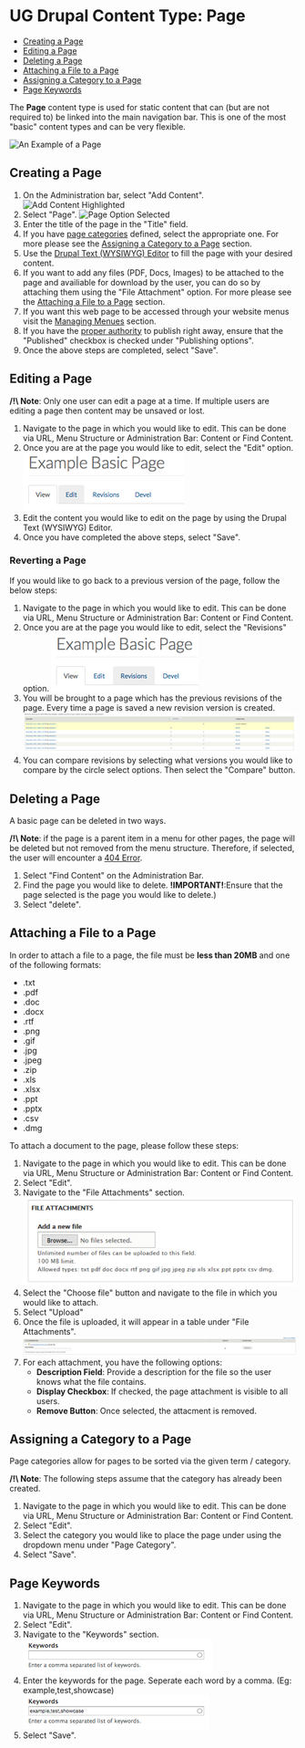 # UG Drupal Content Type: Page

* [Creating a Page](howto-page.md#creating-a-basic-page)
* [Editing a Page](howto-page.md#editing-a-basic-page)
* [Deleting a Page](howto-page.md#deleting-a-basic-page)
* [Attaching a File to a Page](howto-page.md#attaching-a-file-to-a-page)
* [Assigning a Category to a Page](howto-page.md#assigning-a-category-to-a-page)
* [Page Keywords](howto-page.md#page-keywords)


The **Page** content type is used for static content that can (but are not required to) be linked into the main navigation bar. This is one of the most "basic" content types and can be very flexible.

![An Example of a Page](../images/paex.png "Example of a Basic Page")

## Creating a Page
1. On the Administration bar, select "Add Content".
 ![Add Content Highlighted](../images/ambac.png)
2. Select "Page".
 ![Page Option Selected](../images/addconpage.png)
3. Enter the title of the page in the "Title" field.
4. If you have [page categories](../taxonomies.md) defined, select the appropriate one. For more please see the [Assigning a Category to a Page](howto-page.md#assigning-a-category-to-a-page) section.
5. Use the [Drupal Text (WYSIWYG) Editor](../wysiwyg-editor.md) to fill the page with your desired content.
6. If you want to add any files (PDF, Docs, Images) to be attached to the page and availiable for download by the user, you can do so by attaching them using the "File Attachment" option. For more please see the [Attaching a File to a Page](howto-page.md#attaching-a-file-to-a-page) section.
7. If you want this web page to be accessed through your website menus visit the [Managing Menues](../menuitems.html#adding-content-to-a-menu) section.
8. If you have the [proper authority](../rolesandresp.md) to publish right away, ensure that the "Published" checkbox is checked under "Publishing options".
9. Once the above steps are completed, select "Save".

## Editing a Page

**/!\ Note**: Only one user can edit a page at a time. If multiple users are editing a page then content may be unsaved or lost.

1. Navigate to the page in which you would like to edit. This can be done via URL, Menu Structure or Administration Bar: Content or Find Content.
2. Once you are at the page you would like to edit, select the "Edit" option.
 ![Edit Tab](../images/contentEditTab.png)
3. Edit the content you would like to edit on the page by using the Drupal Text (WYSIWYG) Editor.
4. Once you have completed the above steps, select "Save".

### Reverting a Page
If you would like to go back to a previous version of the page, follow the below steps:

1. Navigate to the page in which you would like to edit. This can be done via URL, Menu Structure or Administration Bar: Content or Find Content.
2. Once you are at the page you would like to edit, select the "Revisions" option.
 ![Revisions Tab](../images/contentRevisionsTab.png)
3. You will be brought to a page which has the previous revisions of the page. Every time a page is saved a new revision version is created.
 ![File Attachment option](../images/revisionsPage.png)
4. You can compare revisions by selecting what versions you would like to compare by the circle select options. Then select the "Compare" button.

## Deleting a Page
A basic page can be deleted in two ways.

**/!\ Note**: if the page is a parent item in a menu for other pages, the page will be deleted but not removed from the menu structure. Therefore, if selected, the user will encounter a [404 Error](../basicbeginner.md#common-web-errors).

1. Select "Find Content" on the Administration Bar.
2. Find the page you would like to delete. **!IMPORTANT!**:Ensure that the page selected is the page you would like to delete.) 
3. Select "delete".

## Attaching a File to a Page

In order to attach a file to a page, the file must be **less than 20MB** and one of the following formats:
* .txt
* .pdf
* .doc
* .docx
* .rtf
* .png
* .gif
* .jpg
* .jpeg
* .zip
* .xls
* .xlsx
* .ppt
* .pptx
* .csv
* .dmg

To attach a document to the page, please follow these steps:

1. Navigate to the page in which you would like to edit. This can be done via URL, Menu Structure or Administration Bar: Content or Find Content.
2. Select "Edit".
3. Navigate to the "File Attachments" section.
 ![File Attachment Option](../images/pageattach.png)
4. Select the "Choose file" button and navigate to the file in which you would like to attach.
5. Select "Upload"
5. Once the file is uploaded, it will appear in a table under "File Attachments".
 ![File Attachment Table](../images/fileAttachmentChart.png)
6. For each attachment, you have the following options:
    * **Description Field**: Provide a description for the file so the user knows what the file contains. 
    * **Display Checkbox**: If checked, the page attachment is visible to all users.
    * **Remove Button**: Once selected, the attacment is removed.

## Assigning a Category to a Page

Page categories allow for pages to be sorted via the given term /  category.

**/!\ Note**: The following steps assume that the category has already been created.

1. Navigate to the page in which you would like to edit. This can be done via URL, Menu Structure or Administration Bar: Content or Find Content.
2. Select "Edit".
3. Select the category you would like to place the page under using the dropdown menu under "Page Category".
4. Select "Save".

## Page Keywords
1. Navigate to the page in which you would like to edit. This can be done via URL, Menu Structure or Administration Bar: Content or Find Content.
2. Select "Edit".
3. Navigate to the "Keywords" section.
 ![Keywords Section](../images/pageKeywordsEmpty.png)
4. Enter the keywords for the page. Seperate each word by a comma. (Eg: example,test,showcase)
 ![Example Keywords Filled](../images/pageKeywordsFull.png)
5. Select "Save".
